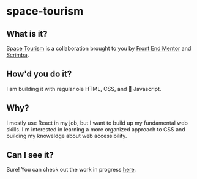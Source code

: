 # space-tourism

## What is it?
[Space Tourism](https://scrimba.com/learn/spacetravel) is a collaboration brought to you by [Front End Mentor](https://www.frontendmentor.io/) and [Scrimba](https://scrimba.com/).

## How'd you do it?
I am building it with regular ole HTML, CSS, and 🍦 Javascript.

## Why?
I mostly use React in my job, but I want to build up my fundamental web skills.  I'm interested in learning a more organized approach to CSS and  building my knoweldge about web accessibility.

## Can I see it?
Sure! You can check out the work in progress [here](https://leahwho.github.io/space-tourism/).
